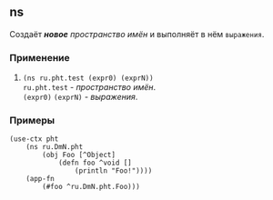 ## ns
Создаёт ___новое__ пространство имён_ и выполняёт в нём `выражения`.

### Применение

1. `(ns ru.pht.test (expr0) (exprN))`<br>
`ru.pht.test` - _пространство имён_.<br>
`(expr0)` `(exprN)` - _выражения_.

### Примеры

```pihta
(use-ctx pht
    (ns ru.DmN.pht
        (obj Foo [^Object]
            (defn foo ^void []
                (println "Foo!"))))
    (app-fn
        (#foo ^ru.DmN.pht.Foo)))
```